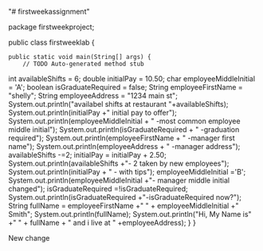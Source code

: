 "# firstweekassignment" 

package firstweekproject;

public class firstweeklab {

	public static void main(String[] args) {
		// TODO Auto-generated method stub
int availableShifts = 6;
double initialPay = 10.50;
char employeeMiddleInitial = 'A';
boolean isGraduateRequired = false;
String employeeFirstName = "shelly";
String employeeAddress = "1234 main st";
System.out.println("availabel shifts at restaurant "+availableShifts);
System.out.println(initialPay +" initial pay to offer");
System.out.println(employeeMiddleInitial + " -most common employee middle initial");
System.out.println(isGraduateRequired + " -graduation required");
System.out.println(employeeFirstName + " -manager first name");
System.out.println(employeeAddress + " -manager address");
availableShifts -=2;
initialPay = initialPay + 2.50;
System.out.println(availableShifts +"- 2 taken by new employees");
System.out.println(initialPay + " - with tips");
employeeMiddleInitial ='B';
System.out.println(employeeMiddleInitial +"- manager middle initial changed");
isGraduateRequired =!isGraduateRequired;
System.out.println(isGraduateRequired +"-isGraduateRequired now?");
String fullName = employeeFirstName +" " + employeeMiddleInitial +" Smith";
System.out.println(fullName);
System.out.println("Hi, My Name is" +" " + fullName + " and i live at " +employeeAddress);
	}
}

New change
